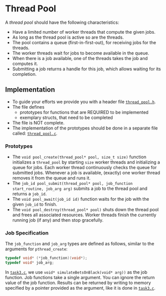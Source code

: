 # Thread Pool

A _thread pool_ should have the following characteristics:

- Have a limited number of worker threads that compute the given jobs.
- As long as the thread pool is active so are the threads.
- The pool contains a queue (first-in-first-out), for receiving jobs for the threads.
- The worker threads wait for jobs to become available in the queue.
- When there is a job available, one of the threads takes the job and computes it.
- Submitting a job returns a handle for this job, which allows waiting for its completion.

## Implementation

- To guide your efforts we provide you with a header file [`thread_pool.h`](./thread_pool.h).
- The file defines
  - prototypes for functions that are REQUIRED to be implemented
  - exemplary structs, that need to be completed
- The file is NOT complete.
- The implementation of the prototypes should be done in a separate file called: [`thread_pool.c`](./thread_pool.c).

### Prototypes

- The `void pool_create(thread_pool* pool, size_t size)` function initializes a `thread_pool` by starting `size` worker threads and initializing a queue for jobs.
  Each worker thread continuously checks the queue for submitted jobs.
  Whenever a job is available, (exactly) one worker thread removes it from the queue and runs it.
- The `job_id pool_submit(thread_pool* pool, job_function start_routine, job_arg arg)` submits a job to the thread pool and returns a `job_id`.
- The `void pool_await(job_id id)` function waits for the job with the given `job_id` to finish.
- The `void pool_destroy(thread_pool* pool)` shuts down the thread pool and frees all associated resources.
  Worker threads finish the currently running job (if any) and then stop gracefully.

### Job Specification

The `job_function` and `job_arg` types are defined as follows, similar to the arguments for `pthread_create`:

```c
typedef void* (*job_function)(void*);
typedef void* job_arg;
```

In [`task3.c`](./task3.c), we use `void* simulateBetsOnBlack(void* arg))` as the job function.
Job functions take a single argument.
You can ignore the return value of the job function.
Results can be returned by writing to memory specified by a pointer provided as the argument, like it is done in [`task3.c`](./task3.c).
